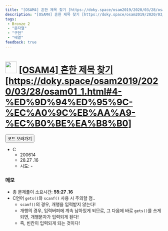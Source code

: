 ```yaml
---
title: "[OSAM4] 흔한 제목 찾기 [https://doky.space/osam2019/2020/03/28/osam01_1.html#4-%ED%9D%94%ED%95%9C-%EC%A0%9C%EB%AA%A9-%EC%B0%BE%EA%B8%B0]"
description: "[OSAM4] 흔한 제목 찾기 [https://doky.space/osam2019/2020/03/28/osam01_1.html#4-%ED%9D%94%ED%95%9C-%EC%A0%9C%EB%AA%A9-%EC%B0%BE%EA%B8%B0] 문제풀이"
tags: 
 - Bronze 2
 - "문자열"
 - "구현"
 - "배열"
feedback: true
---
```

<h1><img src="https://doky.space/assets/icpclev/b2.svg" height="37px"> <a href="http://icpc.me/OSAM4">[OSAM4] 흔한 제목 찾기 [https://doky.space/osam2019/2020/03/28/osam01_1.html#4-%ED%9D%94%ED%95%9C-%EC%A0%9C%EB%AA%A9-%EC%B0%BE%EA%B8%B0]</a></h1>

<a href="https://github.com/DokySp/acmicpc-practice/tree/master/OSAM4"><button class="btn btn-info">코드 보러가기</button></a>

- C
  - 200614
  - 28.27 .16
  - 시도: -


### 메모
 - 총 문제풀이 소요시간: **55:27 .16**
 - C언어 `gets()`와 `scanf()` 사용 시 주의할 점..
    - `scanf()`의 경우, 개행을 입력받지 않는다!
    - 개행의 경우, 입력버퍼에 계속 남아있게 되므로, 그 다음에 바로 `gets()`를 쓰게 되면, 개행문자가 입력되게 된다!
    - 즉, 빈칸이 입력되게 되는 것이다!
